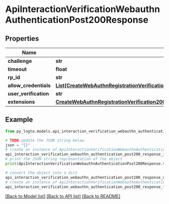 # ApiInteractionVerificationWebauthnAuthenticationPost200Response


## Properties

Name | Type | Description | Notes
------------ | ------------- | ------------- | -------------
**challenge** | **str** |  | 
**timeout** | **float** |  | [optional] 
**rp_id** | **str** |  | [optional] 
**allow_credentials** | [**List[CreateWebAuthnRegistrationVerification200ResponseRegistrationOptionsExcludeCredentialsInner]**](CreateWebAuthnRegistrationVerification200ResponseRegistrationOptionsExcludeCredentialsInner.md) |  | [optional] 
**user_verification** | **str** |  | [optional] 
**extensions** | [**CreateWebAuthnRegistrationVerification200ResponseRegistrationOptionsExtensions**](CreateWebAuthnRegistrationVerification200ResponseRegistrationOptionsExtensions.md) |  | [optional] 

## Example

```python
from py_logto.models.api_interaction_verification_webauthn_authentication_post200_response import ApiInteractionVerificationWebauthnAuthenticationPost200Response

# TODO update the JSON string below
json = "{}"
# create an instance of ApiInteractionVerificationWebauthnAuthenticationPost200Response from a JSON string
api_interaction_verification_webauthn_authentication_post200_response_instance = ApiInteractionVerificationWebauthnAuthenticationPost200Response.from_json(json)
# print the JSON string representation of the object
print(ApiInteractionVerificationWebauthnAuthenticationPost200Response.to_json())

# convert the object into a dict
api_interaction_verification_webauthn_authentication_post200_response_dict = api_interaction_verification_webauthn_authentication_post200_response_instance.to_dict()
# create an instance of ApiInteractionVerificationWebauthnAuthenticationPost200Response from a dict
api_interaction_verification_webauthn_authentication_post200_response_from_dict = ApiInteractionVerificationWebauthnAuthenticationPost200Response.from_dict(api_interaction_verification_webauthn_authentication_post200_response_dict)
```
[[Back to Model list]](../README.md#documentation-for-models) [[Back to API list]](../README.md#documentation-for-api-endpoints) [[Back to README]](../README.md)


